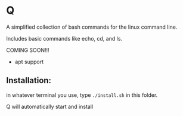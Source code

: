# Q
A simplified collection of bash commands for the linux command line.

Includes basic commands like echo, cd, and ls.

COMING SOON!!!

* apt support

## Installation:

in whatever terminal you use, type ``./install.sh`` in this folder.

Q will automatically start and install

